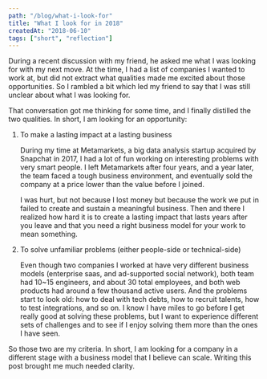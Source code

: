 ```yaml
---
path: "/blog/what-i-look-for"
title: "What I look for in 2018"
createdAt: "2018-06-10"
tags: ["short", "reflection"]
---
```


During a recent discussion with my friend, he asked me what I was looking for with my next move. At the time, I had a list of companies I wanted to work at, but did not extract what qualities made me excited about those opportunities. So I rambled a bit which led my friend to say that I was still unclear about what I was looking for.

That conversation got me thinking for some time, and I finally distilled the two qualities. In short, I am looking for an opportunity:

1.  To make a lasting impact at a lasting business

    During my time at Metamarkets, a big data analysis startup acquired by Snapchat in 2017, I had a lot of fun working on interesting problems with very smart people. I left Metamarkets after four years, and a year later, the team faced a tough business environment, and eventually sold the company at a price lower than the value before I joined.

    I was hurt, but not because I lost money but because the work we put in failed to create and sustain a meaningful business. Then and there I realized how hard it is to create a lasting impact that lasts years after you leave and that you need a right business model for your work to mean something.

2.  To solve unfamiliar problems (either people-side or technical-side)

    Even though two companies I worked at have very different business models (enterprise saas, and ad-supported social network), both team had 10~15 engineers, and about 30 total employees, and both web products had around a few thousand active users. And the problems start to look old: how to deal with tech debts, how to recruit talents, how to test integrations, and so on. I know I have miles to go before I get really good at solving these problems, but I want to experience different sets of challenges and to see if I enjoy solving them more than the ones I have seen.

So those two are my criteria. In short, I am looking for a company in a different stage with a business model that I believe can scale. Writing this post brought me much needed clarity.
